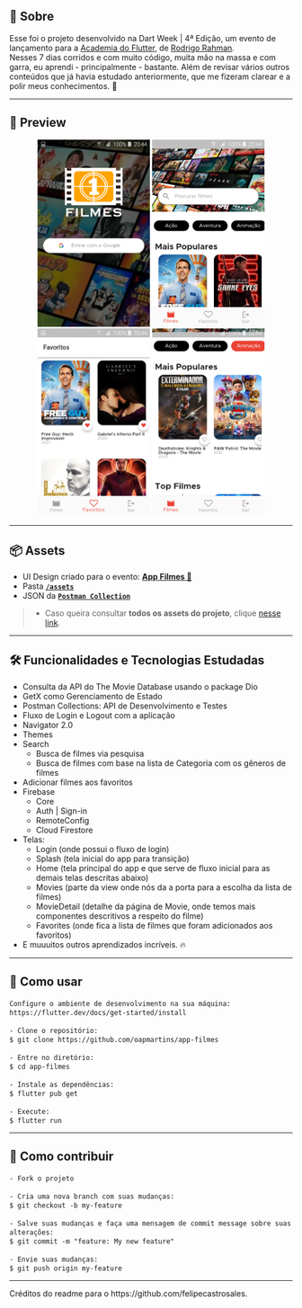 
<h2>📖 Sobre</h2>

<p>
    Esse foi o projeto desenvolvido na Dart Week | 4ª Edição, um evento de lançamento para a <a href="http://academiadoflutter.com.br/">Academia do Flutter</a>, de <a href="https://github.com/rodrigorahman">Rodrigo Rahman</a>.<br>
    Nesses 7 dias corridos e com muito código, muita mão na massa e com garra, eu aprendi - principalmente - bastante. Além de revisar vários outros conteúdos que já havia estudado anteriormente, que me fizeram clarear e a polir meus conhecimentos. 🚀<br>
</p>

---

<h2>📱 Preview</h2>

   <p align="center">
      <img src=".github/print1.png" width="200" alt="Tela de Login">
      <img src=".github/print2.png" width="200" alt="Tela principal de Filmes">
      <img src=".github/print3.png" width="200" alt="Favoritos">
      <img src=".github/print4.png" width="200" alt="Filmes mais assistidos">
   </p>

---

<h2>📦 Assets</h2>

- UI Design criado para o evento: <a href="https://www.figma.com/file/uxIIdBQowPYx5KS9nGHS4A/Filmes">**App Filmes 📱**</a>
- Pasta <a href="https://drive.google.com/file/d/1Bv1YnYTVx08qFnRuH2Fgtyi1e7mIkJ5t/view?usp=sharing">**`/assets`**</a>
- JSON da <a href="https://drive.google.com/file/d/1UH-FWWrK0jV3TSYOGjh3a7g-IZRjzNpU/view?usp=sharing">**`Postman Collection`**</a>
> * Caso queira consultar **todos os assets do projeto**, clique <a href="https://drive.google.com/file/d/1UH-FWWrK0jV3TSYOGjh3a7g-IZRjzNpU/view?usp=sharing">nesse link</a>. 

---   

<h2>🛠️ Funcionalidades e Tecnologias Estudadas</h2>

- Consulta da API do The Movie Database usando o package Dio
- GetX como Gerenciamento de Estado
- Postman Collections: API de Desenvolvimento e Testes
- Fluxo de Login e Logout com a aplicação
- Navigator 2.0
- Themes
- Search
  - Busca de filmes via pesquisa
  - Busca de filmes com base na lista de Categoria com os gêneros de filmes
- Adicionar filmes aos favoritos 
- Firebase
  - Core
  - Auth | Sign-in
  - RemoteConfig
  - Cloud Firestore
- Telas: 
  - Login (onde possui o fluxo de login)
  - Splash (tela inicial do app para transição)
  - Home (tela principal do app e que serve de fluxo inicial para as demais telas descritas abaixo)
  - Movies (parte da view onde nós da a porta para a escolha da lista de filmes)
  - MovieDetail (detalhe da página de Movie, onde temos mais componentes descritivos a respeito do filme)
  - Favorites (onde fica a lista de filmes que foram adicionados aos favoritos)
- E muuuitos outros aprendizados incríveis. 🔥
   </p>


---

<h2>🤔 Como usar</h2>

   ```
   Configure o ambiente de desenvolvimento na sua máquina:
   https://flutter.dev/docs/get-started/install

   - Clone o repositório:
   $ git clone https://github.com/oapmartins/app-filmes

   - Entre no diretório:
   $ cd app-filmes

   - Instale as dependências:
   $ flutter pub get

   - Execute:
   $ flutter run
   ```

---

<h2>💪 Como contribuir</h2>

   ```
   - Fork o projeto 

   - Cria uma nova branch com suas mudanças:
   $ git checkout -b my-feature

   - Salve suas mudanças e faça uma mensagem de commit message sobre suas alterações:
   $ git commit -m "feature: My new feature"

   - Envie suas mudanças:
   $ git push origin my-feature
   ```
   ---
   <p>Créditos do readme para o https://github.com/felipecastrosales.
